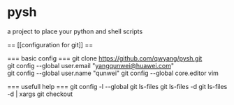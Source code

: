 # pysh
a project to place your python and shell scripts

== [[configuration for git]] ==

=== basic config ===
  git clone https://github.com/qwyang/pysh.git  
  git config --global user.email "yangqunwei@huawei.com"  
  git config --global user.name "qunwei"
  git config --global core.editor vim

=== usefull help ===
  git config -l --global
  git ls-files
  git ls-files -d
  git ls-files -d | xargs git checkout
